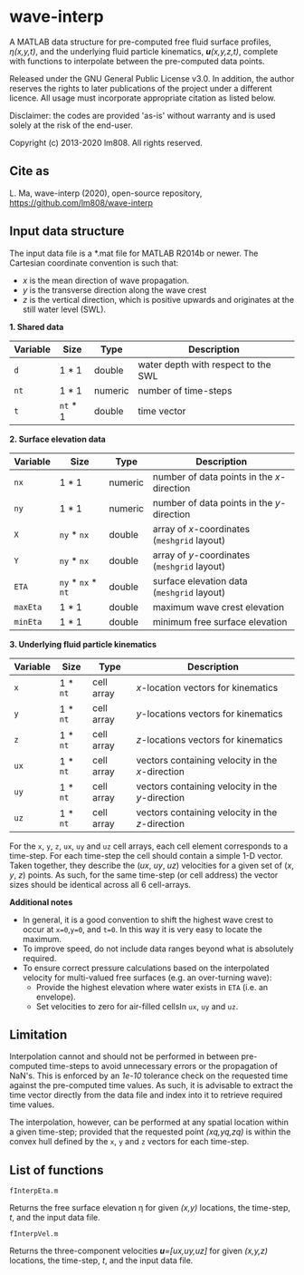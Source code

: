 # wave-interp

A MATLAB data structure for pre-computed free fluid surface profiles, _η(x,y,t)_, and the underlying fluid particle kinematics, _**u**(x,y,z,t)_, complete with functions to interpolate between the pre-computed data points.

Released under the GNU General Public License v3.0. In addition, the author reserves the rights to later publications of the project under a different licence. All usage must incorporate appropriate citation as listed below.

Disclaimer: the codes are provided 'as-is' without warranty and is used solely at the risk of the end-user.

Copyright (c) 2013-2020 lm808. All rights reserved.

## Cite as

L. Ma, wave-interp (2020), open-source repository, https://github.com/lm808/wave-interp

## Input data structure

The input data file is a \*.mat file for MATLAB R2014b or newer. The Cartesian coordinate convention is such that:
* _x_ is the mean direction of wave propagation.
* _y_ is the transverse direction along the wave crest
* _z_ is the vertical direction, which is positive upwards and originates at the still water level (SWL).

**1. Shared data**

Variable | Size | Type | Description
------------- | ---- | ---- | -----------
`d` | 1 * 1 | double | water depth with respect to the SWL
`nt` | 1 * 1 |  numeric | number of time-steps
`t` | `nt` * 1 |  double | time vector

**2. Surface elevation data**

Variable | Size | Type | Description
------------- | ---- | ---- | -----------
`nx` | 1 * 1 | numeric | number of data points in the *x*-direction
`ny` | 1 * 1 | numeric | number of data points in the *y*-direction
`X` | `ny` * `nx` | double | array of *x*-coordinates (`meshgrid` layout)
`Y` | `ny` * `nx` | double | array of *y*-coordinates (`meshgrid` layout)
`ETA` | `ny` * `nx` * `nt` | double | surface elevation data (`meshgrid` layout)
`maxEta` | 1 * 1 | double | maximum wave crest elevation
`minEta` | 1 * 1 | double | minimum free surface elevation

**3. Underlying fluid particle kinematics**

Variable | Size | Type | Description
------------- | ---- | ---- | -----------
`x` | 1 * `nt` | cell array | *x*-location vectors for kinematics
`y` | 1 * `nt` | cell array | *y*-locations vectors for kinematics
`z` | 1 * `nt` | cell array | *z*-locations vectors for kinematics
`ux` | 1 * `nt` | cell array | vectors containing velocity in the *x*-direction
`uy` | 1 * `nt` | cell array | vectors containing velocity in the *y*-direction
`uz` | 1 * `nt` | cell array | vectors containing velocity in the *z*-direction

For the `x`, `y`, `z`, `ux`, `uy` and `uz` cell arrays, each cell element corresponds to a time-step. For each time-step the cell should contain a simple 1-D vector. Taken together, they describe the (*ux*, *uy*, *uz*) velocities for a given set of (*x*, *y*, *z*) points. As such, for the same time-step (or cell address) the vector sizes should be identical across all 6 cell-arrays.

**Additional notes**

* In general, it is a good convention to shift the highest wave crest to occur at `x=0`,`y=0`, and `t=0`. In this way it is very easy to locate the maximum.
* To improve speed, do not include data ranges beyond what is absolutely required.
* To ensure correct pressure calculations based on the interpolated velocity for multi-valued free surfaces (e.g. an over-turning wave):
  * Provide the highest elevation where water exists in `ETA` (i.e. an envelope).
  * Set velocities to zero for air-filled cellsIn `ux`, `uy` and `uz`.

## Limitation

Interpolation cannot and should not be performed in between pre-computed time-steps to avoid unnecessary errors or the propagation of NaN's. This is enforced by an _1e-10_ tolerance check on the requested time against the pre-computed time values. As such, it is advisable to extract the time vector directly from the data file and index into it to retrieve required time values.

The interpolation, however, can be performed at any spatial location within a given time-step; provided that the requested point _(xq,yq,zq)_ is within the convex hull defined by the `x`, `y` and `z` vectors for each time-step.

## List of functions

`fInterpEta.m`

Returns the free surface elevation η for given _(x,y)_ locations, the time-step, _t_, and the input data file.

`fInterpVel.m`

Returns the three-component velocities _**u**=[ux,uy,uz]_ for given _(x,y,z)_ locations, the time-step, _t_, and the input data file.

